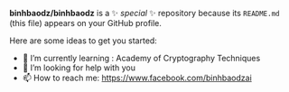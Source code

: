 **binhbaodz/binhbaodz** is a ✨ _special_ ✨ repository because its `README.md` (this file) appears on your GitHub profile.

Here are some ideas to get you started:

- 🌱 I’m currently learning : Academy of Cryptography Techniques
- 🤔 I’m looking for help with you
- 📫 How to reach me: https://www.facebook.com/binhbaodzai

